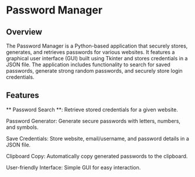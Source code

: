 # Password Manager

## Overview

The Password Manager is a Python-based application that securely stores, generates, and retrieves passwords for various websites. It features a graphical user interface (GUI) built using Tkinter and stores credentials in a JSON file. The application includes functionality to search for saved passwords, generate strong random passwords, and securely store login credentials.

## Features

** Password Search **: Retrieve stored credentials for a given website.

Password Generator: Generate secure passwords with letters, numbers, and symbols.

Save Credentials: Store website, email/username, and password details in a JSON file.

Clipboard Copy: Automatically copy generated passwords to the clipboard.

User-friendly Interface: Simple GUI for easy interaction.
